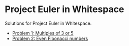 # Project Euler in Whitespace

Solutions for Project Euler in Whitespace.

- [Problem 1: Multiples of 3 or 5](euler/1.wsf)
- [Problem 2: Even Fibonacci numbers](euler/2.wsf)
